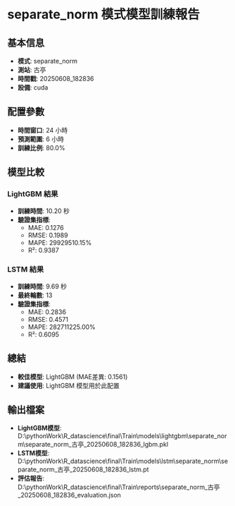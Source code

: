 
# separate_norm 模式模型訓練報告

## 基本信息
- **模式**: separate_norm
- **測站**: 古亭
- **時間戳**: 20250608_182836
- **設備**: cuda

## 配置參數
- **時間窗口**: 24 小時
- **預測範圍**: 6 小時
- **訓練比例**: 80.0%

## 模型比較

### LightGBM 結果

- **訓練時間**: 10.20 秒
- **驗證集指標**:
  - MAE: 0.1276
  - RMSE: 0.1989
  - MAPE: 29929510.15%
  - R²: 0.9387

### LSTM 結果

- **訓練時間**: 9.69 秒
- **最終輪數**: 13
- **驗證集指標**:
  - MAE: 0.2836
  - RMSE: 0.4571
  - MAPE: 282711225.00%
  - R²: 0.6095

## 總結

- **較佳模型**: LightGBM (MAE差異: 0.1561)
- **建議使用**: LightGBM 模型用於此配置


## 輸出檔案
- **LightGBM模型**: D:\pythonWork\R_datascience\final\Train\models\lightgbm\separate_norm\separate_norm_古亭_20250608_182836_lgbm.pkl
- **LSTM模型**: D:\pythonWork\R_datascience\final\Train\models\lstm\separate_norm\separate_norm_古亭_20250608_182836_lstm.pt
- **評估報告**: D:\pythonWork\R_datascience\final\Train\reports\separate_norm_古亭_20250608_182836_evaluation.json
